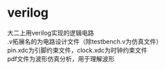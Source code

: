# verilog  
大二上用verilog实现的逻辑电路  
.v拓展名的为电路设计文件（除testbench.v为仿真文件）  
pin.xdc为引脚约束文件，clock.xdc为时钟约束文件  
pdf文件为波形仿真分析，用于理解波形  
